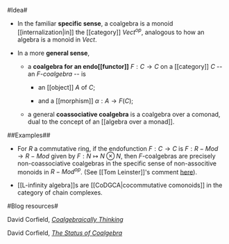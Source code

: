 #Idea#

* In the familiar **specific sense**, a coalgebra is a monoid [[internalization|in]] the [[category]] $Vect^{op}$, analogous to how an algebra is a monoid in $Vect$.

* In a more **general sense**, 

  * a **coalgebra for an endo[[functor]]** $F : C \to C$ on a [[category]] $C$ -- an _$F$-coalgebra_ --  is 

    * an [[object]] $A$ of $C$;

    * and a [[morphism]] $\alpha : A \to F(C)$;

  * a general **coassociative coalgebra** is a coalgebra over a comonad, dual to the concept of an [[algebra over a monad]].

##Examples##

* For $R$ a commutative ring, if the endofunction $F : C \to C$ is $F : R-Mod \to R-Mod$ given by $F : N \mapsto N \otimes N$, then $F$-coalgebras are precisely non-coassociative coalgebras in the specific sense of non-associtive monoids in $R-Mod^{op}$. (See [[Tom Leinster]]'s comment [here](http://golem.ph.utexas.edu/category/2008/12/the_status_of_coalgebra.html#c020741)).

* [[L-infinity algebra]]s are [[CoDGCA|cocommutative comonoids]] in the category of chain complexes.


#Blog resources#

David Corfield, [_Coalgebraically Thinking_](http://golem.ph.utexas.edu/category/2008/11/coalgebraically_thinking.html)

David Corfield, [_The Status of Coalgebra_](http://golem.ph.utexas.edu/category/2008/12/the_status_of_coalgebra.html)
